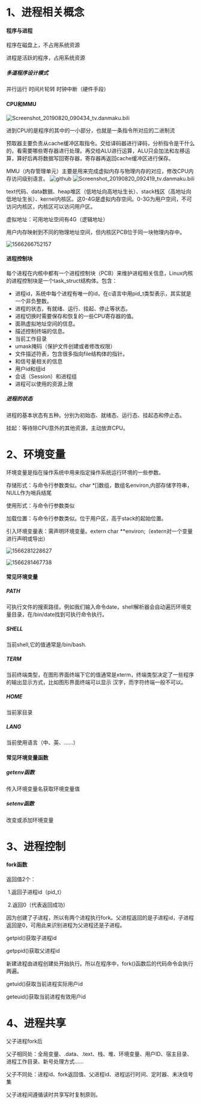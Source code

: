 

# 1、进程相关概念

#### 程序与进程

程序在磁盘上，不占用系统资源

进程是活跃的程序，占用系统资源

##### 多道程序设计模式

并行运行 时间片轮转 时钟中断（硬件手段）

#### CPU和MMU

![Screenshot_20190820_090434_tv.danmaku.bili](pictures\Screenshot_20190820_090434_tv.danmaku.bili.jpg)

进到CPU的是程序的其中的一小部分，也就是一条指令所对应的二进制流

预取器主要负责从cache缓冲区取指令。交给译码器进行译码，分析指令是干什么的，看需要哪些寄存器进行处理。再交给ALU进行运算，ALU只会加法和左移运算，算好后再将数据写回寄存器，寄存器再返回cache缓冲区进行保存。

MMU（内存管理单元）主要是用来完成虚拟内存与物理内存的对应，修改CPU内存访问级别语言。
![github](/pictures\Screenshot_20190820_092419_tv.danmaku.bili.jpg)
![Screenshot_20190820_092419_tv.danmaku.bili](pictures\Screenshot_20190820_092419_tv.danmaku.bili.jpg)

text代码、data数据、heap堆区（低地址向高地址生长）、stack栈区（高地址向低地址生长）、kernel内核区。这0-4G是虚拟内存空间。0-3G为用户空间，不可访问内核区，内核区可以访问用户区。

虚拟地址：可用地址空间有4G（逻辑地址）

用户内存映射到不同的物理地址空间，但内核区PCB位于同一块物理内存中。

![1566266752157](pictures\1566266752157.png)

#### 进程控制块

每个进程在内核中都有一个进程控制块（PCB）来维护进程相关信息，Linux内核的进程控制块是一个task_struct结构体。包含：

- 进程id，系统中每个进程有唯一的id，在c语言中用pid_t类型表示，其实就是一个非负整数。
- 进程的状态，有就绪、运行、挂起、停止等状态。
- 进程切换时需要保存和恢复的一些CPU寄存器的值。
- 面熟虚拟地址空间的信息。
- 描述控制终端的信息。
- 当前工作目录
- umask掩码（保护文件创建或者修改权限）
- 文件描述符表，包含很多指向file结构体的指针。
- 和信号量相关的信息
- 用户id和组id
- 会话（Session）和进程组
- 进程可以使用的资源上限

##### 进程的状态

进程的基本状态有五种。分别为初始态、就绪态、运行态、挂起态和停止态。

挂起：等待除CPU意外的其他资源，主动放弃CPU。

# 2、环境变量

环境变量是指在操作系统中用来指定操作系统运行环境的一些参数。

存储形式：与命令行参数类似。char *[]数组，数组名environ,内部存储字符串，NULL作为哨兵结尾

使用形式：与命令行参数类似

加载位置：与命令行参数类似。位于用户区，高于stack的起始位置。 

引入环境变量表：需声明环境变量。extern char **environ;（extern对一个变量进行声明或导出）

![1566281228627](pictures\1566281228627.png)

![1566281467738](pictures\1566281467738.png)

#### 常见环境变量

##### PATH

可执行文件的搜索路径。例如我们输入命令date，shell解析器会自动遍历环境变量目录，在/bin/date找到可执行命令执行。

##### SHELL

当前shell,它的值通常是/bin/bash.

##### TERM

当前终端类型，在图形界面终端下它的值通常是xterm，终端类型决定了一些程序的输出显示方式，比如图形界面终端可以显示 汉字，而字符终端一般不可以。

##### HOME

当前家目录

##### LANG

当前使用语言（中、英、……）

#### 常见环境变量函数

##### getenv函数

传入环境变量名获取环境变量值

##### setenv函数

改变或添加环境变量

# 3、进程控制

#### fork函数

返回值2个：

​	1.返回子进程id（pid_t）

​	2.返回0（代表返回成功）

因为创建了子进程，所以有两个进程执行fork。父进程返回的是子进程id，子进程返回是0，可用此来识别进程为父进程还是子进程。

getpid()获取子进程id

getppid()获取父进程id

新建进程由进程创建处开始执行。所以在程序中，fork()函数后的代码命令会执行两遍。

getuid()获取当前进程实际用户id

geteuid()获取当前进程有效用户id

# 4、进程共享

父子进程fork后

父子相同处：全局变量、.data、.text、栈、堆、环境变量、用户ID、宿主目录、进程工作目录、新号处理方式……

父子不同处：进程id、fork返回值、父进程id、进程运行时间、定时器、未决信号集

父子进程间遵循读时共享写时复制原则。
